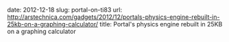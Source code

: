 date: 2012-12-18
slug: portal-on-ti83
url: http://arstechnica.com/gadgets/2012/12/portals-physics-engine-rebuilt-in-25kb-on-a-graphing-calculator/
title: Portal's physics engine rebuilt in 25KB on a graphing calculator
